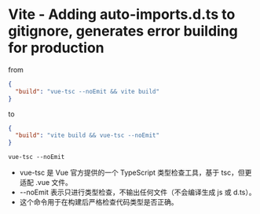 # Vite - Adding auto-imports.d.ts to gitignore, generates error building for production

from
```json
{
  "build": "vue-tsc --noEmit && vite build"
}
```

to
```json
{
  "build": "vite build && vue-tsc --noEmit"
}
```

`vue-tsc --noEmit`

- vue-tsc 是 Vue 官方提供的一个 TypeScript 类型检查工具，基于 tsc，但更适配 .vue 文件。
- --noEmit 表示只进行类型检查，不输出任何文件（不会编译生成 js 或 d.ts）。
- 这个命令用于在构建后严格检查代码类型是否正确。

